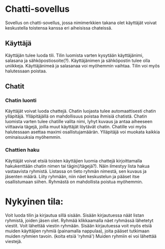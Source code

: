 # Chatti-sovellus

Sovellus on chatti-sovellus, jossa nimimerkkien takana olet käyttäjät voivat keskustella toistensa kanssa eri aiheisissa chateissä.


## Käyttäjä

Käyttäjän tulee luoda tili. Tilin luomista varten kysytään käyttäjänimi, salasana ja sähköpostiosoite(?). Käyttäjänimen ja sähköpostin tulee olla uniikkeja. Käyttäjänimeä ja salasanaa voi myöhemmin vaihtaa. Tilin voi myös halutessaan poistaa.

## Chatit

### Chatin luonti

Käyttäjät voivat luoda chattejä. Chatin luojasta tulee automaattisesti chatin ylläpitäjä. Ylläpitäjällä on mahdollisuus poistaa ihmisiä chatistä. Chatin luomista varten tulee chatille valita nimi, lyhyt kuvaus ja antaa aiheeseen viittaavia tägejä, joilla muut käyttäjät löytävät chatin. Chatille voi myös halutessaan asettaa maximi osallistujamäärän. Ylläpitäjä voi muokata kaikkia ominaisuuksia myöhemmin. 

### Chattien haku

Käyttäjät voivat etsiä toisten käyttäjien luomia chattejä kirjoittamalla hakukenttään chatin nimen tai tägin(/tägejä?). Näin ilmestyy lista hakua vastaavista ryhmistä. Listassa on tieto ryhmän nimestä, sen kuvaus ja jäsenten määrä. Liity ryhmään, niin näet keskustelun ja pääset itse osallistumaan siihen. Ryhmästä on mahdollista poistua myöhemmin. 


# Nykyinen tila:

Voit luoda tilin ja kirjautua sillä sisään. 
Sisään kirjautuessa näät listan ryhmistä, joiden jäsen olet. 
Ryhmää klikkaamalla näet ryhmässä lähetetyt viestit. 
Voit lähettää viestin ryhmään.
Sisään kirjautuessa voit myös etsiä muiden käyttäjien ryhmiä (painamalla nappulaa),
joita pääset tutkimaan muiden ryhmien tavoin. (koita etsiä 'ryhmä')
Muiden ryhmiin ei voi lähettää viestejä. 


